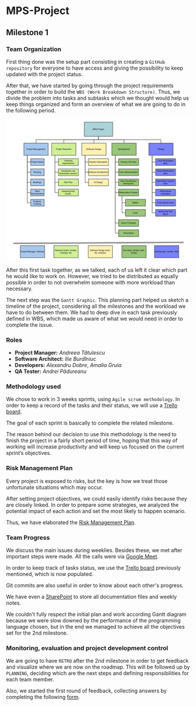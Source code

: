 # MPS-Project

## Milestone 1

### Team Organization

First thing done was the setup part consisting in creating a `GitHub repository` for everyone to have access and giving the possibility to keep updated with the project status.

After that, we have started by going through the project requirements together in order to build the `WBS (Work Breakdown Structure)`. Thus, we divide the problem into tasks and subtasks which we thought would help us keep things organized and form an overview of what we are going to do in the following period.

![WBS](./MPS-wbs.png)

After this first task together, as we talked, each of us left it clear which part he would like to work on. However, we tried to be distributed as equally possible in order to not overwhelm someone with more workload than necessary.

The next step was the `Gantt Graphic`. This planning part helped us sketch a timeline of the project, considering all the milestones and the workload we have to do between them. We had to deep dive in each task previously defined in WBS, which made us aware of what we would need in order to complete the issue. 


### Roles

* **Project Manager:** *Andreea Tătulescu*
* **Software Architect:** *Ilie Burdîniuc*
* **Developers:** *Alexandru Dobre*, *Amalia Gruia*
* **QA Tester:** *Andrei Pădureanu*

### Methodology used

We chose to work in 3 weeks sprints, using `Agile scrum methodology`. In order to keep a record of the tasks and their status, we will use a [Trello board](https://trello.com/b/ErNesWJF/mps-project).

The goal of each sprint is basically to complete the related milestone.

The reason behind our decision to use this methodology is the need to finish the project in a fairly short period of time, hoping that this way of working will increase productivity and will keep us focused on the current sprint’s objectives.

### Risk Management Plan

Every project is exposed to risks, but the key is how we treat those unfortunate situations which may occur.

After setting project objectives, we could easily identify risks because they are closely linked. In order to prepare some strategies, we analyzed the potential impact of each action and set the most likely to happen scenario.

Thus, we have elaborated the [Risk Management Plan](<https://docs.google.com/spreadsheets/d/1FHvk3Qo5tC1G0ROmzbTyDzAk8Xa9e9Wx/edit?usp=sharing&ouid=104984308872486268779&rtpof=true&sd=true>).


### Team Progress

We discuss the main issues during weeklies. Besides these, we met after important steps were made. All the calls were via [Google Meet](<https://meet.google.com/>). 

In order to keep track of tasks status, we use the [Trello board](https://trello.com/b/ErNesWJF/mps-project) previously mentioned, which is now populated.

Git commits are also useful in order to know about each other's progress. 

We have even a [SharePoint](<https://ctipub.sharepoint.com/sites/MPS-Project>) to store all documentation files and weekly notes.

We couldn't fully respect the initial plan and work according Gantt diagram because we were slow downed by the performance of the programming language chosen, but in the end we managed to achieve all the objectives set for the 2nd milestone.

### Monitoring, evaluation and project development control

We are going to have `RETRO` after the 2nd milestone in order to get feedback and visualize where we are now on the roadmap. This will be followed up by `PLANNING`, deciding which are the next steps and defining responsibilities for each team member.

Also, we started the first round of feedback, collecting answers by completing the following [form](<https://forms.office.com/e/Ba72jrc7eX>). 


